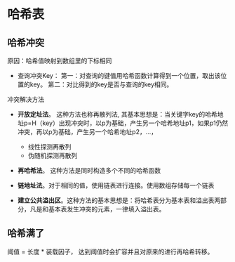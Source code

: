 # 哈希表

## 哈希冲突

原因：哈希值映射到数组里的下标相同
- 查询冲突Key：
	第一：对查询的键值用哈希函数计算得到一个位置，取出该位置的key。
	第二：对比得到的key是否与查询的key相同。

冲突解决方法
- **开放定址法**。 这种方法也称再散列法, 其基本思想是：当关键字key的哈希地址p=H（key）出现冲突时，以p为基础，产生另一个哈希地址p1，如果p1仍然冲突，再以p为基础，产生另一个哈希地址p2，…，
    - 线性探测再散列
    - 伪随机探测再散列

- **再哈希法**。 这种方法是同时构造多个不同的哈希函数

- **链地址法**。对于相同的值，使用链表进行连接。使用数组存储每一个链表
	
- **建立公共溢出区**。这种方法的基本思想是：将哈希表分为基本表和溢出表两部分，凡是和基本表发生冲突的元素，一律填入溢出表。

##  哈希满了
阈值 = 长度 * 装载因子， 达到阈值时会扩容并且对原来的进行再哈希转移。
